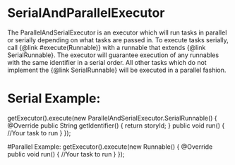 # SerialAndParallelExecutor

The ParallelAndSerialExecutor is an executor which will run tasks in parallel or serially depending on what tasks are passed in.
To execute tasks serially, call {@link #execute(Runnable)} with a runnable that extends {@link SerialRunnable}.
The executor will guarantee execution of any runnables with the same identifier in a serial order.
All other tasks which do not implement the {@link SerialRunnable} will be executed in a parallel fashion.

# Serial Example:
getExecutor().execute(new ParallelAndSerialExecutor.SerialRunnable<String>() {
           @Override
           public String getIdentifier() {
               return storyId;
           }
           public void run() {
               //Your task to run
           }
       });
       
#Parallel Example:
getExecutor().execute(new Runnable() {
               @Override
               public void run() {
                    //Your task to run
               }
           });